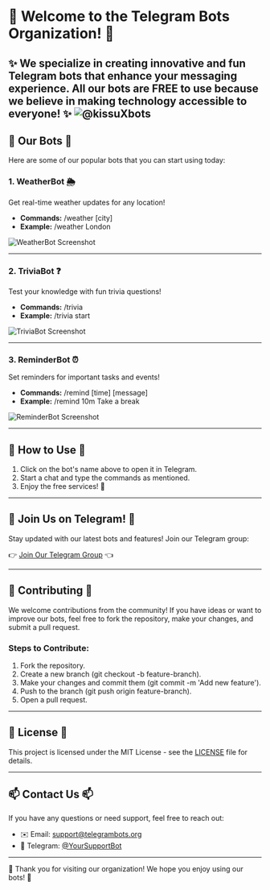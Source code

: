 # 🌈 **Welcome to the Telegram Bots Organization!** 🌈

✨ We specialize in creating **innovative** and **fun** Telegram bots that enhance your messaging experience. All our bots are **FREE** to use because we believe in making technology accessible to everyone! ✨
![@kissuXbots](http://ibb.co/7bpH0S2)
---

## 🚀 **Our Bots** 🚀

Here are some of our popular bots that you can start using today:

### 1. **WeatherBot** 🌦️  
Get real-time weather updates for any location!
- **Commands:** /weather [city]
- **Example:** /weather London

![WeatherBot Screenshot](https://example.com/weatherbot-screenshot.png)

---

### 2. **TriviaBot** ❓  
Test your knowledge with fun trivia questions!
- **Commands:** /trivia
- **Example:** /trivia start

![TriviaBot Screenshot](https://example.com/triviabot-screenshot.png)

---

### 3. **ReminderBot** ⏰  
Set reminders for important tasks and events!
- **Commands:** /remind [time] [message]
- **Example:** /remind 10m Take a break

![ReminderBot Screenshot](https://example.com/reminderbot-screenshot.png)

---

## 🎉 **How to Use** 🎉

1. Click on the bot's name above to open it in Telegram.
2. Start a chat and type the commands as mentioned.
3. Enjoy the free services! 🎊

---

## 🔗 **Join Us on Telegram!** 🔗

Stay updated with our latest bots and features! Join our Telegram group:

👉 [Join Our Telegram Group](https://t.me/your_telegram_group) 👈

---

## 🤝 **Contributing** 🤝

We welcome contributions from the community! If you have ideas or want to improve our bots, feel free to fork the repository, make your changes, and submit a pull request.

### **Steps to Contribute:**

1. Fork the repository.
2. Create a new branch (git checkout -b feature-branch).
3. Make your changes and commit them (git commit -m 'Add new feature').
4. Push to the branch (git push origin feature-branch).
5. Open a pull request.

---

## 📜 **License** 📜

This project is licensed under the MIT License - see the [LICENSE](LICENSE) file for details.

---

## 📫 **Contact Us** 📫

If you have any questions or need support, feel free to reach out:

- ✉️ Email: support@telegrambots.org
- 📱 Telegram: [@YourSupportBot](https://t.me/YourSupportBot)

---

🌟 Thank you for visiting our organization! We hope you enjoy using our bots! 🌟

